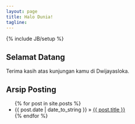 ```yaml
---
layout: page
title: Halo Dunia!
tagline: 
---
```

{% include JB/setup %}
## Selamat Datang
Terima kasih atas kunjungan kamu di Dwijayasloka.

## Arsip Posting
<ul class="posts">
  {% for post in site.posts %}
    <li><span>{{ post.date | date_to_string }}</span> &raquo; <a href="{{ BASE_PATH }}{{ post.url }}">{{ post.title }}</a></li>
  {% endfor %}
</ul>
